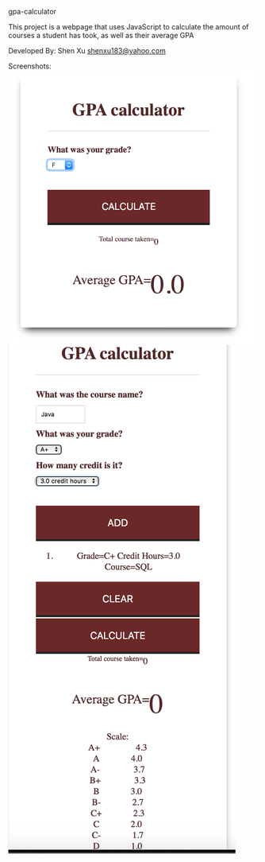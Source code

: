 gpa-calculator

This project is a webpage that uses JavaScript to calculate the amount of courses a student has took, as well as their average GPA

Developed By: Shen Xu shenxu183@yahoo.com 

Screenshots:
![Alt text](https://github.com/JBV777/gpa-calculator/blob/master/Screenshots/1.png)
![Alt text](https://github.com/JBV777/gpa-calculator/blob/master/5.png)
